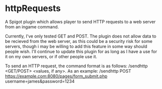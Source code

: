 # httpRequests
A Spigot plugin which allows player to send HTTP requests to a web server from an ingame command.

Currently, I've only tested GET and POST. The plugin does not allow data to be recieved from the web server, as this could be a security risk for some servers, though i may be willing to add this feature in some way should people wish. I'll continue to update this plugin for as long as I have a use for it on my own servers, or if other people use it.

To send an HTTP request, the command format is as follows: /sendhttp <GET/POST> <url with port> <values, if any>.
As an example: /sendhttp POST https://example.com:8080/pages/form_submit.php username=james&password=1234
